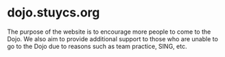 # dojo.stuycs.org

The purpose of the website is to encourage more people to come to the Dojo.
We also aim to provide additional support to those who are unable to go to the Dojo due to reasons such as team practice, SING, etc. 
